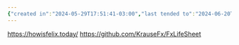 ```yaml
---
{"created in":"2024-05-29T17:51:41-03:00","last tended to":"2024-06-20T17:50:39-03:00","tags":["quantifiedself","datamanagement","lab","player","project"],"created":"2024-05-29T17:51:41.749-03:00","updated":"2024-11-14T16:35:10.668-03:00","dg-publish":true,"relativerelevancescore":94,"permalink":"/references/lab/how-is-felix-today/","dgPassFrontmatter":true}
---
```


https://howisfelix.today/
https://github.com/KrauseFx/FxLifeSheet